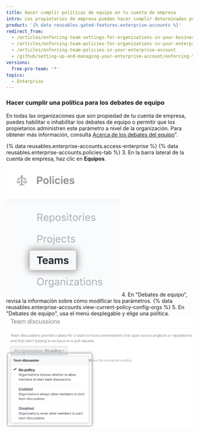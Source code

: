 ```yaml
---
title: Hacer cumplir políticas de equipo en tu cuenta de empresa
intro: Los propietarios de empresa pueden hacer cumplir determinadas políticas de equipo para todas las organizaciones que son propiedad de una cuenta de empresa o pueden permitir que estas políticas se establezcan en cada organización.
product: '{% data reusables.gated-features.enterprise-accounts %}'
redirect_from:
  - /articles/enforcing-team-settings-for-organizations-in-your-business-account/
  - /articles/enforcing-team-policies-for-organizations-in-your-enterprise-account/
  - /articles/enforcing-team-policies-in-your-enterprise-account
  - /github/setting-up-and-managing-your-enterprise-account/enforcing-team-policies-in-your-enterprise-account
versions:
  free-pro-team: '*'
topics:
  - Enterprise
---
```


### Hacer cumplir una política para los debates de equipo

En todas las organizaciones que son propiedad de tu cuenta de empresa, puedes habilitar o inhabilitar los debates de equipo o permitir que los propietarios administren este parámetro a nivel de la organización. Para obtener más información, consulta [Acerca de los debates del equipo](/organizations/collaborating-with-your-team/about-team-discussions/)".

{% data reusables.enterprise-accounts.access-enterprise %}
{% data reusables.enterprise-accounts.policies-tab %}
3. En la barra lateral de la cuenta de empresa, haz clic en **Equipos**. ![Pestaña Equipos en la barra lateral de la cuenta de empresa](/assets/images/help/business-accounts/settings-teams-tab.png)
4. En "Debates de equipo", revisa la información sobre cómo modificar los parámetros. {% data reusables.enterprise-accounts.view-current-policy-config-orgs %}
5. En "Debates de equipo", usa el menú desplegable y elige una política. ![Menú desplegable con opciones de políticas de debate de equipo](/assets/images/help/business-accounts/team-discussion-policy-drop-down.png)
